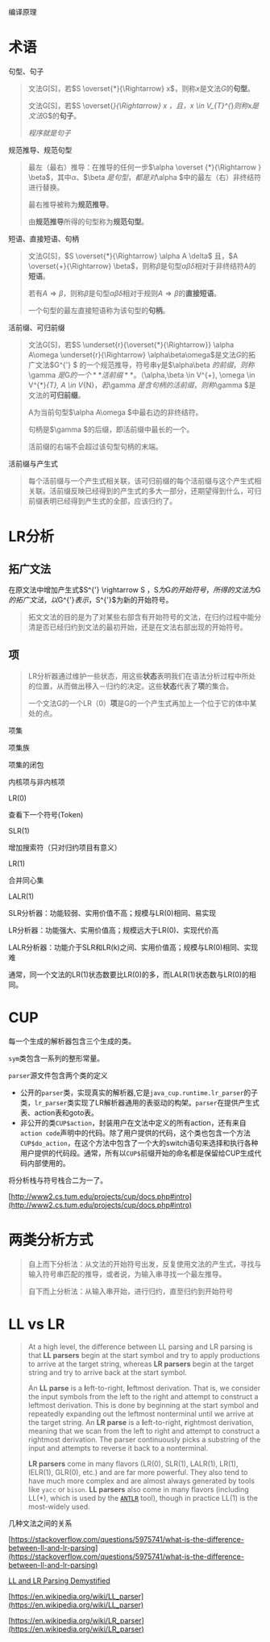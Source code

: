 编译原理

# 术语

句型、句子

>
> 文法G[S]，若$S \overset{*}{\Rightarrow} x$，则称$x$是文法$G$的**句型**。
>
> 文法G[S]，若$S \overset{*}{\Rightarrow} x $，且，$x \in V_{T}^{*}$则称$x$是文法$G$的**句子**。
>
> *程序就是句子*

规范推导、规范句型

> 最左（最右）推导：在推导的任何一步$\alpha \overset {*}{\Rightarrow } \beta$，其中$\alpha$、$\beta $是句型，都是对$\alpha $中的最左（右）非终结符进行替换。
>
> 最右推导被称为**规范推导**。
>
> 由**规范推导**所得的句型称为**规范句型**。

短语、直接短语、句柄

>
> 文法G[S]，$S \overset{*}{\Rightarrow} \alpha A \delta$ 且，$A \overset{+}{\Rightarrow} \beta$，则称$\beta$是句型$\alpha \beta \delta$相对于非终结符A的**短语**。
>
> 若有$A \Rightarrow \beta$，则称$\beta$是句型$\alpha \beta \delta$相对于规则$A \Rightarrow \beta$的**直接短语**。
>
> 一个句型的最左直接短语称为该句型的**句柄**。

活前缀、可归前缀

> 文法G[S]，若$S \underset{r}{\overset{*}{\Rightarrow}} \alpha A\omega \underset{r}{\Rightarrow} \alpha\beta\omega$是文法$G$的拓广文法$G^{'} $ 的一个规范推导，符号串$\gamma$是$\alpha\beta $的前缀，则称$\gamma $是$G$的一个**活前缀**。（$\alpha,\beta \in V^{+}, \omega \in V^{*}_{T}, A \in V_{N}$，若$\gamma $是含句柄的活前缀，则称$\gamma $是文法的**可归前缀**。
>
> A为当前句型$\alpha A\omega $中最右边的非终结符。
>
> 句柄是$\gamma $的后缀，即活前缀中最长的一个。
>
> 活前缀的右端不会超过该句型句柄的末端。

活前缀与产生式

> 每个活前缀与一个产生式相关联，该可归前缀的每个活前缀与这个产生式相关联。活前缀反映已经得到的产生式的多大一部分，还期望得到什么，可归前缀表明已经得到产生式的全部，应该归约了。
>

# LR分析

## 拓广文法

在原文法中增加产生式$S^{'} \rightarrow S $，$S$为$G$的开始符号，所得的文法为$G$的拓广文法，以$G^{'}$表示，$S^{'}$为新的开始符号。

> 拓文文法的目的是为了对某些右部含有开始符号的文法，在归约过程中能分清是否已经归约到文法的最初开始，还是在文法右部出现的开始符号。

## 项

> LR分析器通过维护一些状态，用这些**状态**表明我们在语法分析过程中所处的位置，从而做出移入－归约的决定。这些**状态**代表了**项**的集合。
>
> 一个文法G的一个LR（0）**项**是G的一个产生式再加上一个位于它的体中某处的点。

项集

项集族

项集的闭包

内核项与非内核项



LR(0)

查看下一个符号(Token)

SLR(1)

增加搜索符（只对归约项目有意义）

LR(1)

合并同心集

LALR(1)



SLR分析器：功能较弱、实用价值不高；规模与LR(0)相同、易实现

LR分析器：功能强大、实用价值高；规模远大于LR(0)、实现代价高

LALR分析器：功能介于SLR和LR(k)之间、实用价值高；规模与LR(0)相同、实现难

通常，同一个文法的LR(1)状态数要比LR(0)的多，而LALR(1)状态数与LR(0)的相同。 

# CUP

每一个生成的解析器包含三个生成的类。

`sym`类包含一系列的整形常量。

`parser`源文件包含两个类的定义

- 公开的`parser`类，实现真实的解析器,它是`java_cup.runtime.lr_parser`的子类，`lr_parser`类实现了LR解析器通用的表驱动的构架。`parser`在提供产生式表、action表和goto表。
- 非公开的类`CUP$action`，封装用户在文法中定义的所有action，还有来自`action code`声明中的代码。除了用户提供的代码，这个类也包含一个方法`CUP$do_action`，在这个方法中包含了一个大的switch语句来选择和执行各种用户提供的代码段。通常，所有以`CUP$`前缀开始的命名都是保留给CUP生成代码内部使用的。



将分析栈与符号栈合二为一了。



[http://www2.cs.tum.edu/projects/cup/docs.php#intro](http://www2.cs.tum.edu/projects/cup/docs.php#intro)

# 两类分析方式

> 自上而下分析法：从文法的开始符号出发，反复使用文法的产生式，寻找与输入符号串匹配的推导，或者说，为输入串寻找一个最左推导。
>
> 自下而上分析法：从输入串开始，进行归约，直至归约到开始符号

# LL vs LR

> At a high level, the difference between LL parsing and LR parsing is that **LL parsers** begin at the start symbol and try to apply productions to arrive at the target string, whereas **LR parsers** begin at the target string and try to arrive back at the start symbol.
>
> An **LL parse** is a **l**eft-to-right, **l**eftmost derivation. That is, we consider the input symbols from the left to the right and attempt to construct a leftmost derivation. This is done by beginning at the start symbol and repeatedly expanding out the leftmost nonterminal until we arrive at the target string. An **LR  parse** is a **l**eft-to-right, **r**ightmost derivation, meaning that we scan from the left to right and attempt to construct a rightmost derivation. The parser continuously picks a substring of the input and attempts to reverse it back to a nonterminal.
>
> **LR parsers** come in many flavors (LR(0), SLR(1), LALR(1), LR(1), IELR(1), GLR(0), etc.) and are far more powerful. They also tend to have much more complex and are almost always generated by tools like `yacc` or `bison`. **LL parsers** also come in many flavors (including LL(*), which is used by the [`ANTLR`](http://www.antlr.org/) tool), though in practice LL(1) is the most-widely used.



几种文法之间的关系

[https://stackoverflow.com/questions/5975741/what-is-the-difference-between-ll-and-lr-parsing](https://stackoverflow.com/questions/5975741/what-is-the-difference-between-ll-and-lr-parsing)

[LL and LR Parsing Demystified](http://blog.reverberate.org/2013/07/ll-and-lr-parsing-demystified.html)

[https://en.wikipedia.org/wiki/LL_parser](https://en.wikipedia.org/wiki/LL_parser)

[https://en.wikipedia.org/wiki/LR_parser](https://en.wikipedia.org/wiki/LR_parser)

